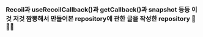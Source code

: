 ### Recoil과 useRecoilCallback()과 getCallback()과 snapshot 등등 이것 저것 짬뽕해서 만들어본 repository에 관한 글을 작성한 repository 🤔🤔🤔
